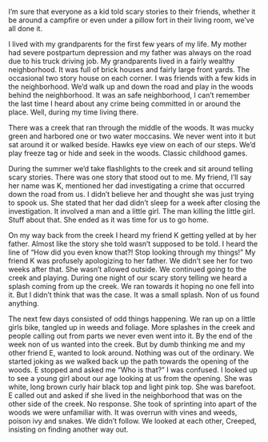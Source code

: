 I’m sure that everyone as a kid told scary stories to their friends, whether it be around a campfire or even under a pillow fort in their living room, we’ve all done it. 

I lived with my grandparents for the first few years of my life. My mother had severe postpartum depression and my father was always on the road due to his truck driving job. My grandparents lived in a fairly wealthy neighborhood. It was full of brick houses and fairly large front yards. The occasional two story house on each corner. I was friends with a few kids in the neighborhood. We’d walk up and down the road and play in the woods behind the neighborhood. It was an safe neighborhood, I can’t remember the last time I heard about any crime being committed in or around the place. Well, during my time living there. 

There was a creek that ran through the middle of the woods. It was mucky green and harbored one or two water moccasins. We never went into it but sat around it or walked beside. Hawks eye view on each of our steps. We’d play freeze tag or hide and seek in the woods. Classic childhood games. 

During the summer we’d take flashlights to the creek and sit around telling scary stories. There was one story that stood out to me. My friend, I’ll say her name was K, mentioned her dad investigating a crime that occurred down the road from us. I didn’t believe her and thought she was just trying to spook us. She stated that her dad didn’t sleep for a week after closing the investigation. It involved a man and a little girl. The man killing the little girl. Stuff about that. She ended as it was time for us to go home. 

On my way back from the creek I heard my friend K getting yelled at by her father. Almost like the story she told wasn’t supposed to be told. I heard the line of “How did you even know that?! Stop looking through my things!” My friend K was profusely apologizing to her father. We didn’t see her for two weeks after that. She wasn’t allowed outside. We continued going to the creek and playing. During one night of our scary story telling we heard a splash coming from up the creek. We ran towards it hoping no one fell into it. But I didn’t think that was the case. It was a small splash. Non of us found anything. 


The next few days consisted of odd things happening. We ran up on a little girls bike, tangled up in weeds and foliage. More splashes in the creek and people calling out from parts we never even went into it. By the end of the week non of us wanted into the creek. But by dumb thinking me and my other friend E, wanted to look around. Nothing was out of the ordinary. We started joking as we walked back up the path towards the opening of the woods. E stopped and asked me “Who is that?” I was confused. I looked up to see a young girl about our age looking at us from the opening. She was white, long brown curly hair black top and light pink top. She was barefoot. E called out and asked if she lived in the neighborhood that was on the other side of the creek. No response. She took of sprinting into apart of the woods we were unfamiliar with.  It was overrun with vines and weeds, poison ivy and snakes. We didn’t follow. We looked at each other, Creeped, insisting on finding another way out.